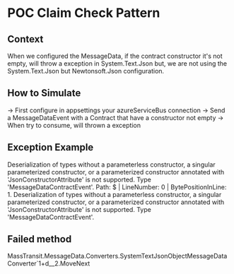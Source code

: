 # POC Claim Check Pattern

## Context
When we configured the MessageData, if the contract constructor it's not empty, will throw a exception in System.Text.Json
but, we are not using the System.Text.Json but Newtonsoft.Json configuration.

## How to Simulate

-> First configure in appsettings your azureServiceBus connection
-> Send a MessageDataEvent with a Contract that have a constructor not empty
-> When try to consume, will thrown a exception

## Exception Example
Deserialization of types without a parameterless constructor, a singular parameterized constructor, or a parameterized constructor annotated with 'JsonConstructorAttribute' is not supported. Type 'MessageDataContractEvent'. Path: $ | LineNumber: 0 | BytePositionInLine: 1. Deserialization of types without a parameterless constructor, a singular parameterized constructor, or a parameterized constructor annotated with 'JsonConstructorAttribute' is not supported. Type 'MessageDataContractEvent'. 

## Failed method	
MassTransit.MessageData.Converters.SystemTextJsonObjectMessageDataConverter`1+<Convert>d__2.MoveNext